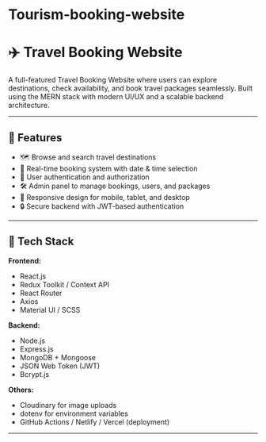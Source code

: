 # Tourism-booking-website
# ✈️ Travel Booking Website

A full-featured Travel Booking Website where users can explore destinations, check availability, and book travel packages seamlessly. Built using the MERN stack with modern UI/UX and a scalable backend architecture.

---

## 🚀 Features

- 🗺️ Browse and search travel destinations
- 📅 Real-time booking system with date & time selection
- 🧾 User authentication and authorization
- 🛠️ Admin panel to manage bookings, users, and packages
- 📱 Responsive design for mobile, tablet, and desktop
- 🔒 Secure backend with JWT-based authentication

---

## 🧰 Tech Stack

**Frontend:**
- React.js
- Redux Toolkit / Context API
- React Router
- Axios
-  Material UI / SCSS

**Backend:**
- Node.js
- Express.js
- MongoDB + Mongoose
- JSON Web Token (JWT)
- Bcrypt.js

**Others:**
- Cloudinary for image uploads
- dotenv for environment variables
- GitHub Actions / Netlify / Vercel (deployment)

---



